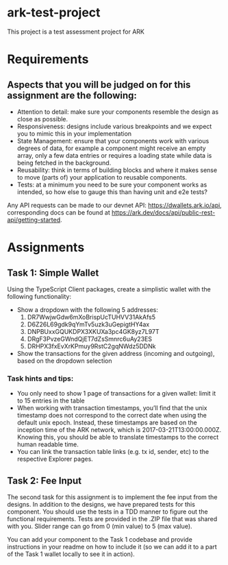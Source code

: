 # ark-test-project

This project is a test assessment project for ARK

# Requirements

## Aspects that you will be judged on for this assignment are the following:

-   Attention to detail: make sure your components resemble the design as close as possible.
-   Responsiveness: designs include various breakpoints and we expect you to mimic this in your implementation
-   State Management: ensure that your components work with various degrees of data, for example a component might receive an empty array, only a few data entries or requires a loading state while data is being fetched in the background.
-   Reusability: think in terms of building blocks and where it makes sense to move (parts of) your application to reusable components.
-   Tests: at a minimum you need to be sure your component works as intended, so how else to gauge this than having unit and e2e tests?

Any API requests can be made to our devnet API: https://dwallets.ark.io/api, corresponding docs can be found at https://ark.dev/docs/api/public-rest-api/getting-started.

# Assignments

## Task 1: Simple Wallet

Using the TypeScript Client packages, create a simplistic wallet with the following functionality:

-   Show a dropdown with the following 5 addresses:
    1. DR7WwjwGdw6mXoBrispUcTUHVV31AkAfs5
    2. D6Z26L69gdk9qYmTv5uzk3uGepigtHY4ax
    3. DNPBUxxGQUKDPX3XKUXa3pc4GK8yz7L97T
    4. DRgF3PvzeGWndQjET7dZsSmnrc6uAy23ES
    5. DRHPX3fxEvXrKPmuy9RstC2gqNWdz5DDNk
-   Show the transactions for the given address (incoming and outgoing), based on the dropdown selection

### Task hints and tips:

-   You only need to show 1 page of transactions for a given wallet: limit it to 15 entries in the table
-   When working with transaction timestamps, you’ll find that the unix timestamp does not correspond to the correct date when using the default unix epoch. Instead, these timestamps are based on the inception time of the ARK network, which is 2017-03-21T13:00:00.000Z. Knowing this, you should be able to translate timestamps to the correct human readable time.
-   You can link the transaction table links (e.g. tx id, sender, etc) to the respective Explorer pages.

## Task 2: Fee Input

The second task for this assignment is to implement the fee input from the designs. In addition to the designs, we have prepared tests for this component. You should use the tests in a TDD manner to figure out the functional requirements. Tests are provided in the .ZIP file that was shared with you. Slider range can go from 0 (min value) to 5 (max value).

You can add your component to the Task 1 codebase and provide instructions in your readme on how to include it (so we can add it to a part of the Task 1 wallet locally to see it in action).
